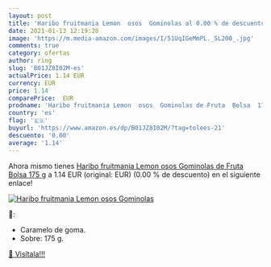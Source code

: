 ```yaml
---
layout: post
title: 'Haribo fruitmania Lemon  osos  Gominolas al 0.00 % de descuento'
date: 2021-01-13 12:19:28
image: 'https://m.media-amazon.com/images/I/51UqIGeMmPL._SL200_.jpg'
comments: true
category: ofertas
author: ring
slug: 'B01JZ8I02M-es'
actualPrice: 1.14 EUR
currency: EUR
price: 1.14
comparePrice:  EUR
prodname: 'Haribo fruitmania Lemon  osos  Gominolas de Fruta  Bolsa  175 g'
country: 'es'
flag: '🇪🇸'
buyurl: 'https://www.amazon.es/dp/B01JZ8I02M/?tag=tolees-21'
descuento: '0.00'
average: '1.14'
---
```


Ahora mismo tienes [Haribo fruitmania Lemon  osos  Gominolas de Fruta  Bolsa  175 g](https://www.amazon.es/dp/B01JZ8I02M/?tag=tolees-21) a 1.14 EUR (original:  EUR) (0.00 %  de descuento) en el siguiente enlace!

[![Haribo fruitmania Lemon  osos  Gominolas](https://m.media-amazon.com/images/I/51UqIGeMmPL._SL200_.jpg)](https://www.amazon.es/dp/B01JZ8I02M/?tag=tolees-21)

🔎:

- Caramelo de goma.
- Sobre: 175 g.

[🛒 Visítala!!!](https://www.amazon.es/dp/B01JZ8I02M/?tag=tolees-21)
